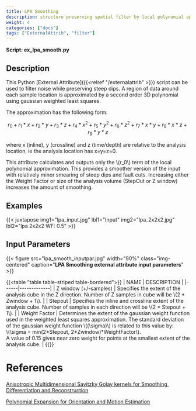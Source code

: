 ```yaml
---
title: LPA Smoothing
description: structure preserving spatial filter by local polynomial approximation
weight: 4
categories: ["docs"]
tags: ["ExternalAttrib", "filter"]
---
```


__Script: ex_lpa_smooth.py__

## Description
This Python [External Attribute]({{<relref "/externalattrib" >}}) script can be used to filter noise while preserving steep dips. A region of
data around each sample location is approximated by a second order 3D polynomial using gaussian weighted least squares.

The approximation has the following form:

$$ r_0+ r_1 * x + r_2 * y + r_3 * z + r_4 * x^2 + r_5 * y^2 + r_6 * z^2 +r_7 * x * y + r_8 * x * z + r_9 * y * z $$

where x (inline), y (crossline) and z (time/depth) are relative to the analysis location, ie the analysis location has x=y=z=0.

This attribute calculates and outputs only the \\(r_0\\) term of the local polynomial approximation. This provides a smoother version of
the input with relatively minor smearing of steep dips and fault cuts. Increasing either the Weight Factor or size of the analysis volume
(StepOut or Z window) increases the amount of smoothing.

## Examples

{{< juxtapose img1="lpa_input.jpg" lbl1="Input" img2="lpa_2x2x2.jpg" lbl2="lpa 2x2x2 WF: 0.5" >}}

## Input Parameters

{{< figure src="lpa_smooth_inputpar.jpg" width="90%" class="img-centered" caption="**LPA Smoothing external attribute input parameters**" >}}

{{<table "table table-striped table-bordered">}}
| NAME | DESCRIPTION |
|------|-------------|
| Z window (+/-samples) | Specifies the extent of the analysis cube in the Z direction. Number of Z samples in cube will be \\(2 * Zwindow + 1\\). |
| Stepout | Specifies the inline and crossline extent of the analysis cube. Number of samples in each direction will be \\(2 * Stepout + 1\\). |
| Weight Factor | Determines the extent of the gaussian weight function used in the weighted least squares approximation. The standard deviation of the gaussian weight function \\((\sigma)\\) is related to this value by:</br> \\(\sigma = min(2\*Stepout, 2*Zwindow)*WeightFactor\\). </br>A value of 0.15 gives near zero weight for points at the smallest extent of the analysis cube. |
{{</table>}}

# References
[Anisotropic Multidimensional Savitzky Golay kernels for Smoothing, Differentiation and Reconstruction](http://www.doc.ic.ac.uk/research/technicalreports/2006/DTR06-8.pdf)

[Polynomial Expansion for Orientation and Motion Estimation](http://www.diva-portal.org/smash/get/diva2:302485/FULLTEXT01.pdf)

